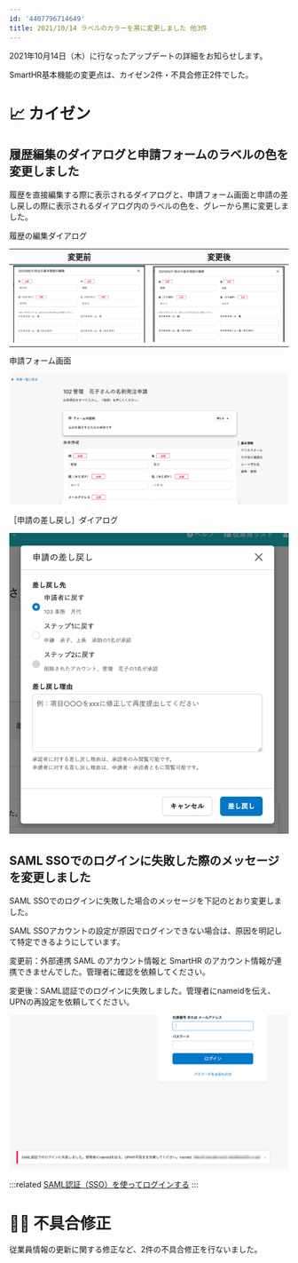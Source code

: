 ```yaml
---
id: '4407796714649'
title: 2021/10/14 ラベルのカラーを黒に変更しました 他3件
---
```

2021年10月14日（木）に行なったアップデートの詳細をお知らせします。

SmartHR基本機能の変更点は、カイゼン2件・不具合修正2件でした。

# 📈 カイゼン

## 履歴編集のダイアログと申請フォームのラベルの色を変更しました

履歴を直接編集する際に表示されるダイアログと、申請フォーム画面と申請の差し戻しの際に表示されるダイアログ内のラベルの色を、グレーから黒に変更しました。

履歴の編集ダイアログ

| 変更前 | 変更後 |
| --- | --- |
| ![](./upload_193a31ff83e50b9031a984105cd64141.png) | ![](./__________2021-10-15_11_09_21.png) |

申請フォーム画面

![](./__________2021-10-15_11_25_02.png)

［申請の差し戻し］ダイアログ

![](./__________2021-10-15_11_26_53.png)

## SAML SSOでのログインに失敗した際のメッセージを変更しました

SAML SSOでのログインに失敗した場合のメッセージを下記のとおり変更しました。

SAML SSOアカウントの設定が原因でログインできない場合は、原因を明記して特定できるようにしています。

変更前：外部連携 SAML のアカウント情報と SmartHR のアカウント情報が連携できませんでした。管理者に確認を依頼してください。

変更後：SAML認証でのログインに失敗しました。管理者にnameidを伝え、UPNの再設定を依頼してください。

![](./upload_7ee988992a6e151f07c4933c047f627e-2.png)

:::related
[SAML認証（SSO）を使ってログインする](https://knowledge.smarthr.jp/hc/ja/articles/360037085933)
:::

# 👨‍⚕️ 不具合修正

従業員情報の更新に関する修正など、2件の不具合修正を行ないました。
